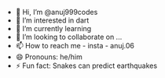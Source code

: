 - 👋 Hi, I’m @anuj999codes
- 👀 I’m interested in dart
- 🌱 I’m currently learning 
- 💞️ I’m looking to collaborate on ...
- 📫 How to reach me - insta - anuj.06
- 😄 Pronouns: he/him
- ⚡ Fun fact: Snakes can predict earthquakes

<!---
anuj999codes/anuj999codes is a ✨ special ✨ repository because its `README.md` (this file) appears on your GitHub profile.
You can click the Preview link to take a look at your changes.
--->
